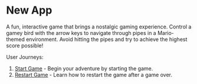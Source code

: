 # New App

A fun, interactive game that brings a nostalgic gaming experience. Control a gamey bird with the arrow keys to navigate through pipes in a Mario-themed environment. Avoid hitting the pipes and try to achieve the highest score possible!

User Journeys:
1. [Start Game](docs/journeys/start-game.md) - Begin your adventure by starting the game.
2. [Restart Game](docs/journeys/restart-game.md) - Learn how to restart the game after a game over.